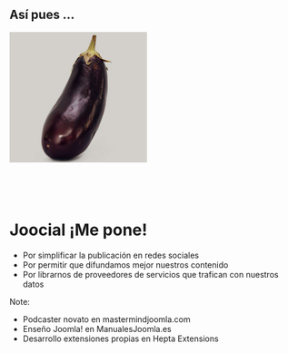 ## Así pues ... 
<div class="small-font">
    <div class="row">
        <div class="column-1-2">
            <img src="images/esta-herramienta-me-pone/mepone.jpg" alt="Joocial Me pone" style="width:48%;"/>
        </div>
        <div class="column-1-2">
		<h1 style="padding-top: 60px" class="fragment fade-in" data-fragment-index="2">Joocial ¡Me pone!</h1>
			<ul class="fragment fade-out" data-fragment-index="1">
				<li>Por simplificar la publicación en redes sociales</li>
				<li>Por permitir que difundamos mejor nuestros contenido</li>
				<li>Por librarnos de proveedores de servicios que trafican con nuestros datos</li>
			</ul>
        </div>
    </div>
</div>

Note:
* Podcaster novato en mastermindjoomla.com
* Enseño Joomla! en ManualesJoomla.es
* Desarrollo extensiones propias en Hepta Extensions
